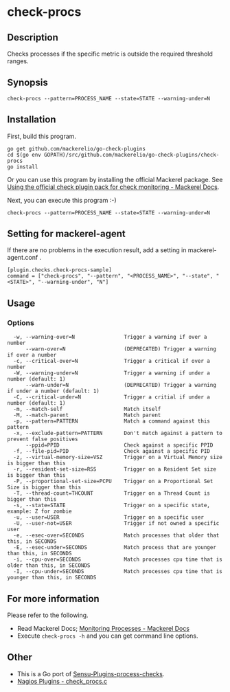 # check-procs

## Description
Checks processes if the specific metric is outside the required threshold ranges.

## Synopsis
```
check-procs --pattern=PROCESS_NAME --state=STATE --warning-under=N
```

## Installation

First, build this program.

```
go get github.com/mackerelio/go-check-plugins
cd $(go env GOPATH)/src/github.com/mackerelio/go-check-plugins/check-procs
go install
```

Or you can use this program by installing the official Mackerel package. See [Using the official check plugin pack for check monitoring - Mackerel Docs](https://mackerel.io/docs/entry/howto/mackerel-check-plugins).


Next, you can execute this program :-)

```
check-procs --pattern=PROCESS_NAME --state=STATE --warning-under=N
```


## Setting for mackerel-agent

If there are no problems in the execution result, add a setting in mackerel-agent.conf .

```
[plugin.checks.check-procs-sample]
command = ["check-procs", "--pattern", "<PROCESS_NAME>", "--state", "<STATE>", "--warning-under", "N"]
```

## Usage
### Options

```
  -w, --warning-over=N                Trigger a warning if over a number
      --warn-over=N                   (DEPRECATED) Trigger a warning if over a number
  -c, --critical-over=N               Trigger a critical if over a number
  -W, --warning-under=N               Trigger a warning if under a number (default: 1)
      --warn-under=N                  (DEPRECATED) Trigger a warning if under a number (default: 1)
  -C, --critical-under=N              Trigger a critial if under a number (default: 1)
  -m, --match-self                    Match itself
  -M, --match-parent                  Match parent
  -p, --pattern=PATTERN               Match a command against this pattern
  -x, --exclude-pattern=PATTERN       Don't match against a pattern to prevent false positives
      --ppid=PPID                     Check against a specific PPID
  -f, --file-pid=PID                  Check against a specific PID
  -z, --virtual-memory-size=VSZ       Trigger on a Virtual Memory size is bigger than this
  -r, --resident-set-size=RSS         Trigger on a Resident Set size is bigger than this
  -P, --proportional-set-size=PCPU    Trigger on a Proportional Set Size is bigger than this
  -T, --thread-count=THCOUNT          Trigger on a Thread Count is bigger than this
  -s, --state=STATE                   Trigger on a specific state, example: Z for zombie
  -u, --user=USER                     Trigger on a specific user
  -U, --user-not=USER                 Trigger if not owned a specific user
  -e, --esec-over=SECONDS             Match processes that older that this, in SECONDS
  -E, --esec-under=SECONDS            Match process that are younger than this, in SECONDS
  -i, --cpu-over=SECONDS              Match processes cpu time that is older than this, in SECONDS
  -I, --cpu-under=SECONDS             Match processes cpu time that is younger than this, in SECONDS
```

## For more information
Please refer to the following.

- Read Mackerel Docs; [Monitoring Processes - Mackerel Docs](https://mackerel.io/docs/entry/howto/check/process)
- Execute `check-procs -h` and you can get command line options.

## Other

- This is a Go port of [Sensu-Plugins-process-checks](https://github.com/sensu-plugins/sensu-plugins-process-checks).
- [Nagios Plugins - check_procs.c](https://github.com/nagios-plugins/nagios-plugins/blob/master/plugins/check_procs.c)
